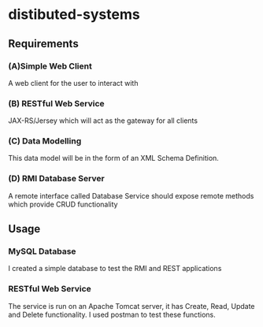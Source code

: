 # distibuted-systems

## Requirements
### (A)Simple Web Client
A web client for the user to interact with

### (B) RESTful Web Service
JAX-RS/Jersey which  will  act  as  the  gateway  for  all  clients 

### (C) Data Modelling
This data model will be in the form of an XML Schema Definition.

### (D) RMI Database Server
A remote interface  called Database Service should  expose  remote  methods which  provide  CRUD functionality

## Usage

### MySQL Database
I created a simple database to test the RMI and REST applications

### RESTful Web Service
The service is run on an Apache Tomcat server, it has Create, Read, Update and Delete functionality. I used postman to test these functions.
